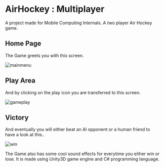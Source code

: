 # AirHockey : Multiplayer

A project made for Mobile Computing Internals. A two player Air Hockey game.

## Home Page
The Game greets you with this screen.

![mainmenu](https://user-images.githubusercontent.com/25431607/38472077-149de596-3b98-11e8-8d76-566b51aac5b4.PNG)

## Play Area
And by clicking on the play icon you are transferred to this screen.

![gameplay](https://user-images.githubusercontent.com/25431607/38472095-59257dc8-3b98-11e8-83a4-a4c620359b32.PNG)

## Victory
And eventually you will either beat an AI opponent or a human friend to have a look at this..

![win](https://user-images.githubusercontent.com/25431607/38472118-a2c35bee-3b98-11e8-908d-f241e6060c70.PNG)


The Game also has some cool sound effects for everytime you either win or lose.
It is made using Unity3D game engine and C# programming language.
